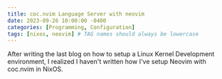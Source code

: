 ```yaml
---
title: coc.nvim Language Server with neovim
date: 2023-09-26 10:00:00 -0400
categories: [Programming, Configuration]
tags: [nixos, neovim] # TAG names should always be lowercase
---
```


After writing the last blog on how to setup a Linux Kernel Development environment, I realized I haven't written how I've setup Neovim with coc.nvim in NixOS.
